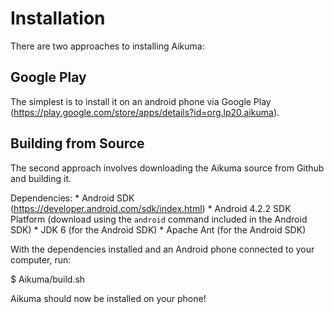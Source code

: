 Installation
============

There are two approaches to installing Aikuma:

Google Play
-----------

The simplest is to install it on an android phone via Google Play
(https://play.google.com/store/apps/details?id=org.lp20.aikuma).

Building from Source
--------------------

The second approach involves downloading the Aikuma source from Github and
building it.

Dependencies:
	* Android SDK (https://developer.android.com/sdk/index.html)
	* Android 4.2.2 SDK Platform (download using the `android` command included in the Android SDK)
	* JDK 6 (for the Android SDK)
	* Apache Ant (for the Android SDK)

With the dependencies installed and an Android phone connected to your computer, run:

$ Aikuma/build.sh

Aikuma should now be installed on your phone!
